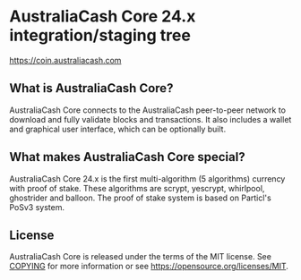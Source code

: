 AustraliaCash Core 24.x integration/staging tree
===========================================

https://coin.australiacash.com



What is AustraliaCash Core?
----------------------

AustraliaCash Core connects to the AustraliaCash peer-to-peer network to download and fully
validate blocks and transactions. It also includes a wallet and graphical user
interface, which can be optionally built.

What makes AustraliaCash Core special?
---------------------------------

AustraliaCash Core 24.x is the first multi-algorithm (5 algorithms) currency with proof of stake.
These algorithms are scrypt, yescrypt, whirlpool, ghostrider and balloon.
The proof of stake system is based on Particl's PoSv3 system.

License
-------

AustraliaCash Core is released under the terms of the MIT license. See [COPYING](COPYING) for more
information or see https://opensource.org/licenses/MIT.

